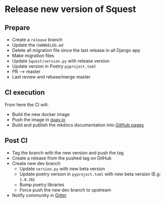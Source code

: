 # Release new version of Squest

## Prepare

- Create a `release` branch
- Update the `CHANGELOG.md`
- Delete all migration file since the last release in all Django app
- Make migration files
- Update `Squest/version.py` with release version
- Update version in Poetry `pyproject.toml`
- PR --> master
- Last review and rebase/merge master

## CI execution

From here the CI will:

- Build the new docker image
- Push the image in [quay.io](https://quay.io/repository/hewlettpackardenterprise/squest)
- Build and publish the mkdocs documentation into [GitHub pages](https://hewlettpackard.github.io/squest/latest/)


## Post CI

- Tag the branch with the new version and push the tag
- Create a release from the pushed tag on GitHub
- Create new dev branch
  - Update `version.py` with new beta version
  - Update poetry version in `pyproject.toml` with new beta version (E.g: `1.8.3b`)
  - Bump poetry libraries
  - Force push the new dev branch to upstream
- Notify community in [Gitter](https://gitter.im/HewlettPackard/squest)
